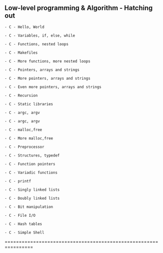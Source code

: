 **Low-level programming & Algorithm - Hatching out**
-----------------------------------------------------

    - C - Hello, World

    - C - Variables, if, else, while

    - C - Functions, nested loops

    - C - Makefiles

    - C - More functions, more nested loops

    - C - Pointers, arrays and strings

    - C - More pointers, arrays and strings

    - C - Even more pointers, arrays and strings

    - C - Recursion

    - C - Static libraries

    - C - argc, argv

    - C - argc, argv

    - C - malloc,free

    - C - More malloc,free

    - C - Preprocessor

    - C - Structures, typedef

    - C - Function pointers

    - C - Variadic functions

    - C - printf

    - C - Singly linked lists

    - C - Doubly linked lists

    - C - Bit manipulation

    - C - File I/O

    - C - Hash tables

    - C - Simple Shell

================================================================
